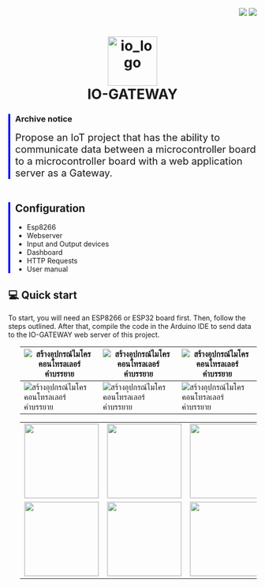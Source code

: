 <p align="right">
  <img src="https://img.shields.io/badge/PHP-v7.4-777BB4"/>
  <img src="https://img.shields.io/badge/Arduino_IDE-v1.8.13-00979D"/>

</p>
<h1 align="center">
  <img src="https://github.com/user-attachments/assets/cb8a947b-8ce8-40bd-9827-9ee32c7c0fda" alt="io_logo" width="100"/>  
  <br>IO-GATEWAY
</h1>
<div style="border-left: 4px solid blue; padding-left: 10px;">
  <h3>Archive notice</h3>
  <span style="font-size: 20px;">Propose an IoT project that has the ability to communicate data between a microcontroller board to a microcontroller board with a web application server as a Gateway.</span>

</div>
<br>
<div style="border-left: 4px solid blue; padding-left: 10px; margin-top: 20px;">
  <h2>Configuration</h2>
  <ul>
    <li>Esp8266</li>
    <li>Webserver</li>
    <li>Input and Output devices</li>
    <li>Dashboard</li>
    <li>HTTP Requests</li>
    <li>User manual</li>
  </ul>
</div>
 <h2>💻 Quick start</h2>
 To start, you will need an ESP8266 or ESP32 board first. Then, follow the steps outlined. After that, compile the code in the Arduino IDE to send data to the IO-GATEWAY web server of this project.
  <ul>



| ![สร้างอุปกรณ์ไมโครคอนโทรลเลอร์](https://github.com/user-attachments/assets/cba7e9e6-635e-4146-ac4d-7694ddd668db) <br>คำบรรยาย | ![สร้างอุปกรณ์ไมโครคอนโทรลเลอร์](https://github.com/user-attachments/assets/cba7e9e6-635e-4146-ac4d-7694ddd668db) <br>คำบรรยาย | ![สร้างอุปกรณ์ไมโครคอนโทรลเลอร์](https://github.com/user-attachments/assets/cba7e9e6-635e-4146-ac4d-7694ddd668db) <br>คำบรรยาย |
|-----------------------------------|-----------------------------------|-----------------------------------|
| ![สร้างอุปกรณ์ไมโครคอนโทรลเลอร์](https://github.com/user-attachments/assets/cba7e9e6-635e-4146-ac4d-7694ddd668db) <br>คำบรรยาย | ![สร้างอุปกรณ์ไมโครคอนโทรลเลอร์](https://github.com/user-attachments/assets/cba7e9e6-635e-4146-ac4d-7694ddd668db) <br>คำบรรยาย | ![สร้างอุปกรณ์ไมโครคอนโทรลเลอร์](https://github.com/user-attachments/assets/cba7e9e6-635e-4146-ac4d-7694ddd668db) <br>คำบรรยาย |

<table>
  <tr>
    <td><img src="https://github.com/user-attachments/assets/cba7e9e6-635e-4146-ac4d-7694ddd668db" style="width:150px; border: 1px solid #ddd;"/></td>
    <td><img src="https://github.com/user-attachments/assets/cba7e9e6-635e-4146-ac4d-7694ddd668db" style="width:150px; border: 1px solid #ddd;"/></td>
    <td><img src="https://github.com/user-attachments/assets/cba7e9e6-635e-4146-ac4d-7694ddd668db" style="width:150px; border: 1px solid #ddd;"/></td>
  </tr>
  <tr>
    <td><img src="https://github.com/user-attachments/assets/cba7e9e6-635e-4146-ac4d-7694ddd668db" style="width:150px; border: 1px solid #ddd;"/></td>
    <td><img src="https://github.com/user-attachments/assets/cba7e9e6-635e-4146-ac4d-7694ddd668db" style="width:150px; border: 1px solid #ddd;"/></td>
    <td><img src="https://github.com/user-attachments/assets/cba7e9e6-635e-4146-ac4d-7694ddd668db" style="width:150px; border: 1px solid #ddd;"/></td>
  </tr>
</table>

